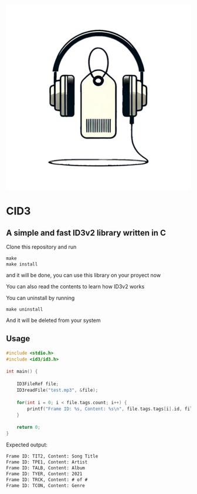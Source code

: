 ![logo](logo.png)
# CID3
## A simple and fast ID3v2 library written in C

Clone this repository and run

```make
make
make install
```

and it will be done, you can use this library on your proyect now

You can also read the contents to learn how ID3v2 works

You can uninstall by running

```make
make uninstall
```

And it will be deleted from your system

## Usage

```c
#include <stdio.h>
#include <id3/id3.h>

int main() {

    ID3FileRef file;
    ID3readFile("test.mp3", &file);

    for(int i = 0; i < file.tags.count; i++) {
        printf("Frame ID: %s, Content: %s\n", file.tags.tags[i].id, file.tags.tags[i].text);
    }
    
    return 0;
}
```

Expected output:

```
Frame ID: TIT2, Content: Song Title
Frame ID: TPE1, Content: Artist
Frame ID: TALB, Content: Album
Frame ID: TYER, Content: 2021
Frame ID: TRCK, Content: # of #
Frame ID: TCON, Content: Genre
```

